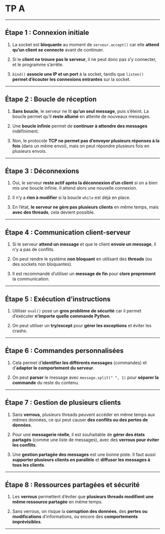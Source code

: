 # TP A

---

## Étape 1 : Connexion initiale

1. La socket est **bloquante** au moment de `serveur.accept()` car elle **attend qu’un client se connecte** avant de continuer.

2. Si le **client ne trouve pas le serveur**, il ne peut donc pas s’y connecter, et le programme s’arrête.

3. `bind()` **associe une IP et un port** à la socket, tandis que `listen()` **permet d’écouter les connexions entrantes** sur la socket.

---

## Étape 2 : Boucle de réception

1. **Sans boucle**, le serveur ne lit **qu’un seul message**, puis s’éteint. La boucle permet qu’il **reste allumé** en attente de nouveaux messages.

2. Une **boucle infinie** permet de **continuer à attendre des messages** indéfiniment.

3. Non, le protocole **TCP ne permet pas d’envoyer plusieurs réponses à la fois** (dans un même envoi), mais on peut répondre plusieurs fois en plusieurs envois.

---

## Étape 3 : Déconnexions

1. Oui, le serveur **reste actif après la déconnexion d’un client** si on a bien mis une boucle infinie. Il attend alors une nouvelle connexion.

2. Il n’y a **rien à modifier** si la boucle `while` est déjà en place.

3. En l’état, **le serveur ne gère pas plusieurs clients** en même temps, mais **avec des threads**, cela devient possible.

---

## Étape 4 : Communication client-serveur

1. Si le serveur **attend un message** et que le client **envoie un message**, il n’y a pas de conflits.

2. On peut rendre le système **non bloquant** en utilisant des **threads** (ou des sockets non bloquantes).

3. Il est recommandé d’utiliser un **message de fin** pour **clore proprement** la communication.

---

## Étape 5 : Exécution d’instructions

1. Utiliser `eval()` pose un **gros problème de sécurité** car il permet d’exécuter **n’importe quelle commande Python**.

2. On peut utiliser un **try/except** pour **gérer les exceptions** et éviter les crashs.

---

## Étape 6 : Commandes personnalisées

1. Cela permet d’**identifier les différents messages** (commandes) et d’**adapter le comportement du serveur**.

2. On peut **parser** le message avec `message.split(" ", 1)` pour **séparer la commande** du reste du contenu.

---

## Étape 7 : Gestion de plusieurs clients

1. Sans **verrous**, plusieurs threads peuvent accéder en même temps aux mêmes données, ce qui peut causer **des conflits ou des pertes de données**.

2. Pour une **messagerie réelle**, il est souhaitable de **gérer des états partagés** (comme une liste de messages), avec des **verrous pour éviter les conflits**.

3. Une **gestion partagée des messages** est une bonne piste. Il faut aussi **supporter plusieurs clients en parallèle** et **diffuser les messages à tous les clients**.

---

## Étape 8 : Ressources partagées et sécurité

1. Les **verrous** permettent d’éviter que **plusieurs threads modifient une même ressource partagée** en même temps.

2. Sans verrous, on risque la **corruption des données**, des **pertes ou modifications** d’informations, ou encore des **comportements imprévisibles**.

---